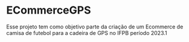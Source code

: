 # ECommerceGPS
 Esse projeto tem como objetivo parte da criação de um Ecommerce de camisa de futebol para a cadeira de GPS no IFPB período 2023.1
